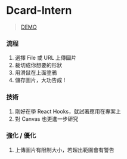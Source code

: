 # Dcard-Intern

> [DEMO](https://dcard-intern-terrylin.now.sh/)

### 流程
1. 選擇 File 或 URL 上傳圖片
2. 裁切成你想要的形狀
3. 用滑鼠在上面塗鴉
4. 儲存圖片，大功告成 !

### 技術
1. 剛好在學 React Hooks，就試著應用在專案上
2. 對 Canvas 也更進一步研究

### 強化 / 優化
1. 上傳圖片有限制大小，若超出範圍會有警告
